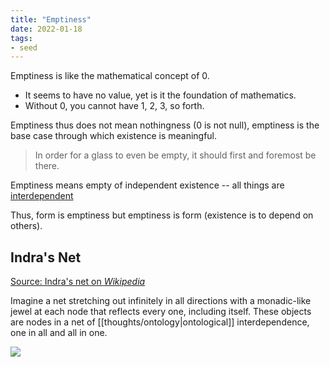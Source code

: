 ```yaml
---
title: "Emptiness"
date: 2022-01-18
tags:
- seed
---
```


Emptiness is like the mathematical concept of 0.
- It seems to have no value, yet is it the foundation of mathematics.
- Without 0, you cannot have 1, 2, 3, so forth.

Emptiness thus does not mean nothingness (0 is not null), emptiness is the base case through which existence is meaningful.

> In order for a glass to even be empty, it should first and foremost be there.

Emptiness means empty of independent existence -- all things are [interdependent](thoughts/interdependence.md)

Thus, form is emptiness but emptiness is form (existence is to depend on others).

## Indra's Net
[Source: Indra's net on *Wikipedia*](https://en.wikipedia.org/wiki/Indra%27s_net)

Imagine a net stretching out infinitely in all directions with a monadic-like jewel at each node that reflects every one, including itself. These objects are nodes in a net of [[thoughts/ontology|ontological]] interdependence, one in all and all in one.

![](thoughts/images/Indra's%20Net.png)